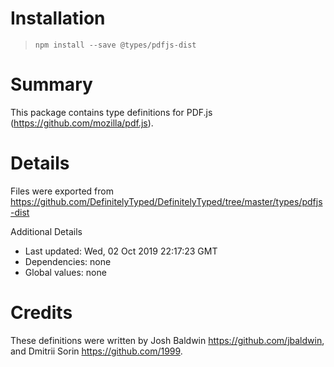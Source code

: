 # Installation
> `npm install --save @types/pdfjs-dist`

# Summary
This package contains type definitions for PDF.js (https://github.com/mozilla/pdf.js).

# Details
Files were exported from https://github.com/DefinitelyTyped/DefinitelyTyped/tree/master/types/pdfjs-dist

Additional Details
 * Last updated: Wed, 02 Oct 2019 22:17:23 GMT
 * Dependencies: none
 * Global values: none

# Credits
These definitions were written by Josh Baldwin <https://github.com/jbaldwin>, and Dmitrii Sorin <https://github.com/1999>.
